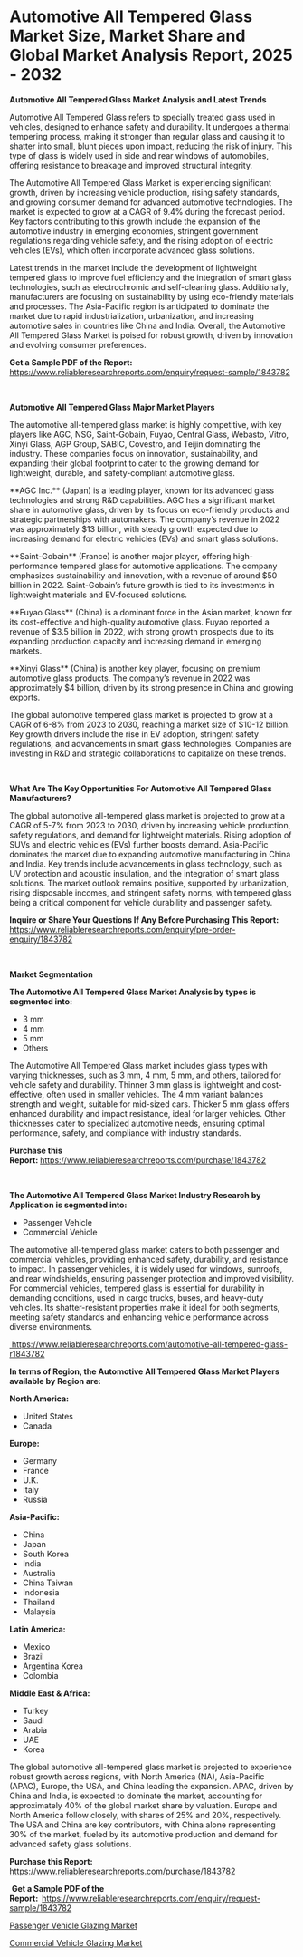 <p><h1>Automotive All Tempered Glass Market Size, Market Share and Global Market Analysis Report, 2025 - 2032</h1></p><p><strong>Automotive All Tempered Glass Market Analysis and Latest Trends</strong></p>
<p><p>Automotive All Tempered Glass refers to specially treated glass used in vehicles, designed to enhance safety and durability. It undergoes a thermal tempering process, making it stronger than regular glass and causing it to shatter into small, blunt pieces upon impact, reducing the risk of injury. This type of glass is widely used in side and rear windows of automobiles, offering resistance to breakage and improved structural integrity.</p><p>The Automotive All Tempered Glass Market is experiencing significant growth, driven by increasing vehicle production, rising safety standards, and growing consumer demand for advanced automotive technologies. The market is expected to grow at a CAGR of 9.4% during the forecast period. Key factors contributing to this growth include the expansion of the automotive industry in emerging economies, stringent government regulations regarding vehicle safety, and the rising adoption of electric vehicles (EVs), which often incorporate advanced glass solutions.</p><p>Latest trends in the market include the development of lightweight tempered glass to improve fuel efficiency and the integration of smart glass technologies, such as electrochromic and self-cleaning glass. Additionally, manufacturers are focusing on sustainability by using eco-friendly materials and processes. The Asia-Pacific region is anticipated to dominate the market due to rapid industrialization, urbanization, and increasing automotive sales in countries like China and India. Overall, the Automotive All Tempered Glass Market is poised for robust growth, driven by innovation and evolving consumer preferences.</p></p>
<p><strong>Get a Sample PDF of the Report:&nbsp;</strong> <a href="https://www.reliableresearchreports.com/enquiry/request-sample/1843782?utm_campaign=41&utm_medium=2&utm_source=Github&utm_content=ia&utm_term=24012025&utm_id=automotive-all-tempered-glass">https://www.reliableresearchreports.com/enquiry/request-sample/1843782</a></p>
<p>&nbsp;</p>
<p><strong>Automotive All Tempered Glass Major Market Players</strong></p>
<p><p>The automotive all-tempered glass market is highly competitive, with key players like AGC, NSG, Saint-Gobain, Fuyao, Central Glass, Webasto, Vitro, Xinyi Glass, AGP Group, SABIC, Covestro, and Teijin dominating the industry. These companies focus on innovation, sustainability, and expanding their global footprint to cater to the growing demand for lightweight, durable, and safety-compliant automotive glass.</p><p>**AGC Inc.** (Japan) is a leading player, known for its advanced glass technologies and strong R&D capabilities. AGC has a significant market share in automotive glass, driven by its focus on eco-friendly products and strategic partnerships with automakers. The company’s revenue in 2022 was approximately $13 billion, with steady growth expected due to increasing demand for electric vehicles (EVs) and smart glass solutions.</p><p>**Saint-Gobain** (France) is another major player, offering high-performance tempered glass for automotive applications. The company emphasizes sustainability and innovation, with a revenue of around $50 billion in 2022. Saint-Gobain’s future growth is tied to its investments in lightweight materials and EV-focused solutions.</p><p>**Fuyao Glass** (China) is a dominant force in the Asian market, known for its cost-effective and high-quality automotive glass. Fuyao reported a revenue of $3.5 billion in 2022, with strong growth prospects due to its expanding production capacity and increasing demand in emerging markets.</p><p>**Xinyi Glass** (China) is another key player, focusing on premium automotive glass products. The company’s revenue in 2022 was approximately $4 billion, driven by its strong presence in China and growing exports.</p><p>The global automotive tempered glass market is projected to grow at a CAGR of 6-8% from 2023 to 2030, reaching a market size of $10-12 billion. Key growth drivers include the rise in EV adoption, stringent safety regulations, and advancements in smart glass technologies. Companies are investing in R&D and strategic collaborations to capitalize on these trends.</p></p>
<p>&nbsp;</p>
<p><strong>What Are The Key Opportunities For Automotive All Tempered Glass Manufacturers?</strong></p>
<p><p>The global automotive all-tempered glass market is projected to grow at a CAGR of 5-7% from 2023 to 2030, driven by increasing vehicle production, safety regulations, and demand for lightweight materials. Rising adoption of SUVs and electric vehicles (EVs) further boosts demand. Asia-Pacific dominates the market due to expanding automotive manufacturing in China and India. Key trends include advancements in glass technology, such as UV protection and acoustic insulation, and the integration of smart glass solutions. The market outlook remains positive, supported by urbanization, rising disposable incomes, and stringent safety norms, with tempered glass being a critical component for vehicle durability and passenger safety.</p></p>
<p><strong>Inquire or Share Your Questions If Any Before Purchasing This Report:</strong> <a href="https://www.reliableresearchreports.com/enquiry/pre-order-enquiry/1843782?utm_campaign=41&utm_medium=2&utm_source=Github&utm_content=ia&utm_term=24012025&utm_id=automotive-all-tempered-glass">https://www.reliableresearchreports.com/enquiry/pre-order-enquiry/1843782</a></p>
<p>&nbsp;</p>
<p><strong>Market Segmentation</strong></p>
<p><strong>The Automotive All Tempered Glass Market Analysis by types is segmented into:</strong></p>
<p><ul><li>3 mm</li><li>4 mm</li><li>5 mm</li><li>Others</li></ul></p>
<p><p>The Automotive All Tempered Glass market includes glass types with varying thicknesses, such as 3 mm, 4 mm, 5 mm, and others, tailored for vehicle safety and durability. Thinner 3 mm glass is lightweight and cost-effective, often used in smaller vehicles. The 4 mm variant balances strength and weight, suitable for mid-sized cars. Thicker 5 mm glass offers enhanced durability and impact resistance, ideal for larger vehicles. Other thicknesses cater to specialized automotive needs, ensuring optimal performance, safety, and compliance with industry standards.</p></p>
<p><strong>Purchase this Report:&nbsp;</strong><a href="https://www.reliableresearchreports.com/purchase/1843782?utm_campaign=41&utm_medium=2&utm_source=Github&utm_content=ia&utm_term=24012025&utm_id=automotive-all-tempered-glass">https://www.reliableresearchreports.com/purchase/1843782</a></p>
<p>&nbsp;</p>
<p><strong>The Automotive All Tempered Glass Market Industry Research by Application is segmented into:</strong></p>
<p><ul><li>Passenger Vehicle</li><li>Commercial Vehicle</li></ul></p>
<p><p>The automotive all-tempered glass market caters to both passenger and commercial vehicles, providing enhanced safety, durability, and resistance to impact. In passenger vehicles, it is widely used for windows, sunroofs, and rear windshields, ensuring passenger protection and improved visibility. For commercial vehicles, tempered glass is essential for durability in demanding conditions, used in cargo trucks, buses, and heavy-duty vehicles. Its shatter-resistant properties make it ideal for both segments, meeting safety standards and enhancing vehicle performance across diverse environments.</p></p>
<p><a href="https://www.reliableresearchreports.com/automotive-all-tempered-glass-r1843782?utm_campaign=41&utm_medium=2&utm_source=Github&utm_content=ia&utm_term=24012025&utm_id=automotive-all-tempered-glass">&nbsp;https://www.reliableresearchreports.com/automotive-all-tempered-glass-r1843782</a></p>
<p><strong>In terms of Region, the Automotive All Tempered Glass Market Players available by Region are:</strong></p>
<p>
    <p> <strong> North America: </strong>
        <ul>
            <li>United States</li>
            <li>Canada</li>
        </ul>
        </p> 
    <p> <strong> Europe: </strong>
        <ul>
            <li>Germany</li>
            <li>France</li>
            <li>U.K.</li>
            <li>Italy</li>
            <li>Russia</li>
        </ul>
        </p> 
    <p> <strong> Asia-Pacific: </strong>
        <ul>
            <li>China</li>
            <li>Japan</li>
            <li>South Korea</li>
            <li>India</li>
            <li>Australia</li>
            <li>China Taiwan</li>
            <li>Indonesia</li>
            <li>Thailand</li>
            <li>Malaysia</li>
        </ul>
        </p> 
    <p> <strong> Latin America: </strong>
        <ul>
            <li>Mexico</li>
            <li>Brazil</li>
            <li>Argentina Korea</li>
            <li>Colombia</li>
        </ul>
        </p> 
    <p> <strong> Middle East & Africa: </strong>
        <ul>
            <li>Turkey</li>
            <li>Saudi</li>
            <li>Arabia</li>
            <li>UAE</li>
            <li>Korea</li>
        </ul>
    </p>
    </p>
<p><p>The global automotive all-tempered glass market is projected to experience robust growth across regions, with North America (NA), Asia-Pacific (APAC), Europe, the USA, and China leading the expansion. APAC, driven by China and India, is expected to dominate the market, accounting for approximately 40% of the global market share by valuation. Europe and North America follow closely, with shares of 25% and 20%, respectively. The USA and China are key contributors, with China alone representing 30% of the market, fueled by its automotive production and demand for advanced safety glass solutions.</p></p>
<p><strong>Purchase this Report: </strong><a href="https://www.reliableresearchreports.com/purchase/1843782?utm_campaign=41&utm_medium=2&utm_source=Github&utm_content=ia&utm_term=24012025&utm_id=automotive-all-tempered-glass">https://www.reliableresearchreports.com/purchase/1843782</a></p>
<p>&nbsp;<strong>Get a Sample PDF of the Report:&nbsp;&nbsp;</strong><a href="https://www.reliableresearchreports.com/enquiry/request-sample/1843782?utm_campaign=41&utm_medium=2&utm_source=Github&utm_content=ia&utm_term=24012025&utm_id=automotive-all-tempered-glass">https://www.reliableresearchreports.com/enquiry/request-sample/1843782</a></p>
<p><strong></strong></p>
<p><p><a href="https://github.com/musickyung75/Market-Research-Report-List-1/blob/main/passenger-vehicle-glazing-market.md?utm_campaign=41&utm_medium=2&utm_source=Github&utm_content=ia&utm_term=24012025&utm_id=automotive-all-tempered-glass">Passenger Vehicle Glazing Market</a></p><p><a href="https://github.com/nicoletavirag/Market-Research-Report-List-5/blob/main/commercial-vehicle-glazing-market.md?utm_campaign=41&utm_medium=2&utm_source=Github&utm_content=ia&utm_term=24012025&utm_id=automotive-all-tempered-glass">Commercial Vehicle Glazing Market</a></p></p>